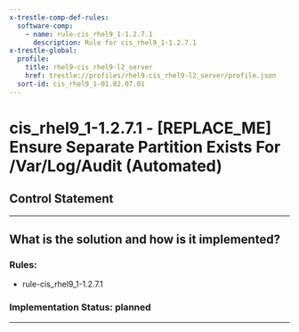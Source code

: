 ```yaml
---
x-trestle-comp-def-rules:
  software-comp:
    - name: rule-cis_rhel9_1-1.2.7.1
      description: Rule for cis_rhel9_1-1.2.7.1
x-trestle-global:
  profile:
    title: rhel9-cis_rhel9-l2_server
    href: trestle://profiles/rhel9-cis_rhel9-l2_server/profile.json
  sort-id: cis_rhel9_1-01.02.07.01
---
```


# cis_rhel9_1-1.2.7.1 - \[REPLACE_ME\] Ensure Separate Partition Exists For /Var/Log/Audit (Automated)

## Control Statement

______________________________________________________________________

## What is the solution and how is it implemented?

<!-- For implementation status enter one of: implemented, partial, planned, alternative, not-applicable -->

<!-- Note that the list of rules under ### Rules: is read-only and changes will not be captured after assembly to JSON -->

<!-- Add control implementation description here for control: cis_rhel9_1-1.2.7.1 -->

### Rules:

  - rule-cis_rhel9_1-1.2.7.1

### Implementation Status: planned

______________________________________________________________________
